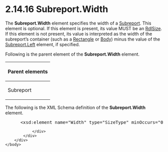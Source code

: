 <html dir="LTR" xmlns:mshelp="http://msdn.microsoft.com/mshelp" xmlns:ddue="http://ddue.schemas.microsoft.com/authoring/2003/5" xmlns:xlink="http://www.w3.org/1999/xlink" xmlns:tool="http://www.microsoft.com/tooltip">
    <head>
        <meta http-equiv="Content-Type" content="text/html; CHARSET=utf-8"></meta>
        <meta name="save" content="history"></meta>
        <title>2.14.16 Subreport.Width</title>
        <xml>
            <mshelp:toctitle title="2.14.16 Subreport.Width"></mshelp:toctitle>
            <mshelp:rltitle title="[MS-RDL]: Subreport.Width"></mshelp:rltitle>
            <mshelp:keyword index="A" term="92fec96d-8769-4db1-960d-09d6657046a9"></mshelp:keyword>
            <mshelp:attr name="DCSext.ContentType" value="open specification"></mshelp:attr>
            <mshelp:attr name="AssetID" value="92fec96d-8769-4db1-960d-09d6657046a9"></mshelp:attr>
            <mshelp:attr name="TopicType" value="kbRef"></mshelp:attr>
            <mshelp:attr name="DCSext.Title" value="[MS-RDL]: Subreport.Width" />
        </xml>
    </head>
    <body>
        <div id="header">
            <h1 class="heading">2.14.16 Subreport.Width</h1>
        </div>
        <div id="mainSection">
            <div id="mainBody">
                <div id="allHistory" class="saveHistory"></div>
                <div id="sectionSection0" class="section" name="collapseableSection">
                    

<p>The <b>Subreport.Width</b> element specifies the width of a <a href="04d4d6d6-e103-48fc-b4f7-bf5b4a7e56e5.md">Subreport</a>. This element is
optional. If this element is present, its value MUST be an <a href="b40c092e-4fe5-4f7b-a0bf-c98df1361c90.md">RdlSize</a>. If this element
is not present, its value is interpreted as the width of the subreport’s
container (such as a <a href="e36a41ea-aeaf-45cc-969e-8ab1e380882c.md">Rectangle</a>
or <a href="6bf4e125-fdfd-4d04-88aa-c4395ba8a252.md">Body</a>) minus the
value of the <a href="4819d16f-9560-4a07-bcb1-d1db22c6bd66.md">Subreport.Left</a>
element, if specified.</p>

<p>Following is the parent element of the <b>Subreport.Width</b>
element. </p>

<table>
 <thead>
  <tr>
   <th>
   <p>Parent elements</p>
   </th>
  </tr>
 </thead>
 <tr>
  <td>
  <p>Subreport</p>
  </td>
 </tr>
</table>

<p>The following is the XML Schema definition of the <b>Subreport.Width</b>
element.</p>

<dl>
<dd>
<div><pre> &lt;xsd:element name=&quot;Width&quot; type=&quot;SizeType&quot; minOccurs=&quot;0&quot; /&gt;
</pre></div>
</dd></dl>


                </div>
            </div>
        </div>
    </body>
</html>